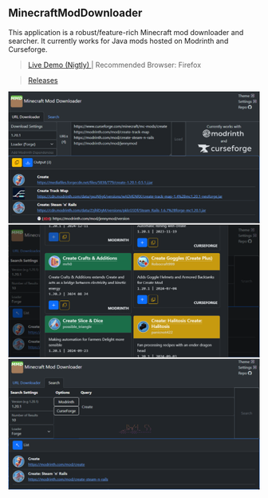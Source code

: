 ## MinecraftModDownloader
This application is a robust/feature-rich Minecraft mod downloader and searcher. It currently works for Java mods hosted on Modrinth and Curseforge.

> [Live Demo (Nigtly) ](https://thehousewashere.github.io/MinecraftModDownloader/)
| Recommended Browser: Firefox

> [Releases](https://github.com/thehousewashere/MinecraftModDownloader/releases) 

![Screenshot](screenshots/1.png)
![Screenshot](screenshots/2.png)
![Screenshot](screenshots/3.png)